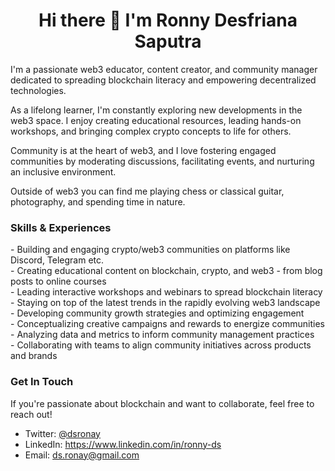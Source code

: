 <h1 align="center">Hi there 👋 I'm Ronny Desfriana Saputra</h1>

I'm a passionate web3 educator, content creator, and community manager dedicated to spreading blockchain literacy and empowering decentralized technologies.

As a lifelong learner, I'm constantly exploring new developments in the web3 space. I enjoy creating educational resources, leading hands-on workshops, and bringing complex crypto concepts to life for others.

Community is at the heart of web3, and I love fostering engaged communities by moderating discussions, facilitating events, and nurturing an inclusive environment.

Outside of web3 you can find me playing chess or classical guitar, photography, and spending time in nature.

<h3 align="left">Skills & Experiences</h3>
- Building and engaging crypto/web3 communities on platforms like Discord, Telegram etc. </br>
- Creating educational content on blockchain, crypto, and web3 - from blog posts to online courses </br>
- Leading interactive workshops and webinars to spread blockchain literacy </br>
- Staying on top of the latest trends in the rapidly evolving web3 landscape </br>
- Developing community growth strategies and optimizing engagement </br>
- Conceptualizing creative campaigns and rewards to energize communities </br>
- Analyzing data and metrics to inform community management practices </br>
- Collaborating with teams to align community initiatives across products and brands </br>

<h3 align="left">Get In Touch</h3>
If you're passionate about blockchain and want to collaborate, feel free to reach out!

- Twitter: [@dsronay](https://twitter.com/dsronay)
- LinkedIn: https://www.linkedin.com/in/ronny-ds
- Email: ds.ronay@gmail.com
